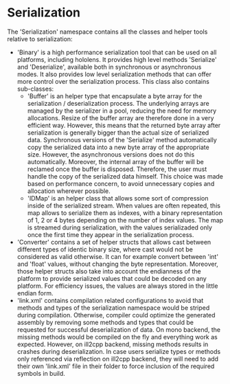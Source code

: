 Serialization
===============

The 'Serialization' namespace contains all the classes and helper tools
relative to serialization:
- 'Binary' is a high performance serialization tool that can be used on
  all platforms, including hololens. It provides high level methods
  'Serialize' and 'Deserialize', available both in synchronous or
  asynchronous modes. It also provides low level serialization methods
  that can offer more control over the serialization process. This
  class also contains sub-classes:
  - 'Buffer' is an helper type that encapsulate a byte array for the
    serialization / deserialization process. The underlying arrays are
	managed by the serializer in a pool, reducing the need for memory
	allocations. Resize of the buffer array are therefore done in a very
	efficient way. However, this means that the returned byte array after
	serialization is generally bigger than the actual size of serialized
	data. Synchronous versions of the 'Serialize' method automatically
	copy the serialized data into a new byte array of the appropriate size.
	However, the asynchronous versions does not do this automatically.
	Moreover, the internal array of the buffer will be reclamed once the
	buffer is disposed. Therefore, the user must handle the copy of the
	serialized data himself. This choice was made based on performance
	concern, to avoid unnecessary copies and allocation wherever possible.
  - 'IDMap' is an helper class that allows some sort of compression inside
    of the serialized stream. When values are often repeated, this map
	allows to serialize them as indexes, with a binary representation of
	1, 2 or 4 bytes depending on the number of index values. The map is
	streamed during serialization, with the values serializaded only once
	the first time they appear in the serialization process.
- 'Converter' contains a set of helper structs that allows cast between
  different types of identic binary size, where cast would not be
  considered as valid otherwise. It can for example convert between 'int'
  and 'float' values, without changing the byte representation. Moreover,
  those helper structs also take into account the endianness of the
  platform to provide serialized values that could be decoded on any
  platform. For efficiency issues, the values are always stored in the
  little endian form.
- 'link.xml' contains compilation related configurations to avoid that
  methods and types of the serialization namespace would be striped
  during compilation. Otherwise, compiler could optimize the generated
  assembly by removing some methods and types that could be requested
  for successful deserialization of data. On mono backend, the missing
  methods would be compiled on the fly and everything work as expected.
  However, on ill2cpp backend, missing methods results in crashes during
  deserialization. In case users serialize types or methods only
  referenced via reflection on ill2cpp backend, they will need to add
  their own 'link.xml' file in their folder to force inclusion of the
  required symbols in build.
